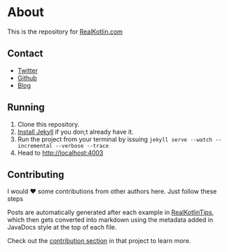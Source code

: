 # About
This is the repository for [RealKotlin.com](https://www.realkotlin.com)

## Contact
- [Twitter](https://twitter.com/marcos_placona)
- [Github](https://github.com/mplacona)
- [Blog](https://www.placona.co.uk)

## Running
1. Clone this repository.
2. [Install Jekyll](https://jekyllrb.com/docs/installation/) if you don;t already have it.
3. Run the project from your terminal by issuing `jekyll serve --watch --incremental --verbose --trace`
4. Head to [http://localhost:4003](http://localhost:4003)

## Contributing
I would ❤️  some contributions from other authors here. Just follow these steps

Posts are automatically generated after each example in [RealKotlinTips](https://github.com/mplacona/RealKotlinTips), which then gets converted into markdown using the metadata added in JavaDocs style at the top of each file.

Check out the [contribution section](https://github.com/mplacona/RealKotlinTips#contributing) in that project to learn more.